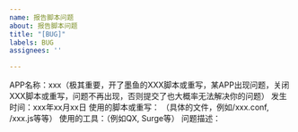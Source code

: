 ```yaml
---
name: 报告脚本问题
about: 报告脚本问题
title: "[BUG]"
labels: BUG
assignees: ''

---
```


APP名称：xxx（极其重要，开了墨鱼的XXX脚本或重写，某APP出现问题，关闭XXX脚本或重写，问题不再出现，否则提交了也大概率无法解决你的问题）
发生时间：xxx年xx月xx日
使用的脚本或重写： （具体的文件，例如/xxx.conf, /xxx.js等等）
使用的工具：（例如QX, Surge等）
问题描述：<!-- 请附加截图-->
